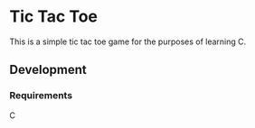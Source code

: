 # Tic Tac Toe

This is a simple tic tac toe game for the purposes of learning C.

## Development

### Requirements
C
